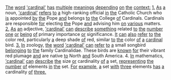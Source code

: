 [The](./the.md) [word](./word.md) ['cardinal'](./cardinal.md) [has](./has.md) [multiple](./multiple.md) [meanings](./meanings.md) [depending](./depending.md) [on](./on.md) [the](./the.md) [context:](./context.md) [1.](./1.md) [As](./as.md) [a](./a.md) noun, ['cardinal'](./cardinal.md) [refers](./refers.md) [to](./to.md) [a](./a.md) high-ranking official [in](./in.md) [the](./the.md) Catholic Church who [is](./is.md) appointed [by](./by.md) [the](./the.md) Pope [and](./and.md) belongs [to](./to.md) [the](./the.md) College [of](./of.md) Cardinals. Cardinals are responsible [for](./for.md) electing [the](./the.md) Pope [and](./and.md) advising him [on](./on.md) [various](./various.md) matters. [2.](./2.md) [As](./as.md) [an](./an.md) adjective, ['cardinal'](./cardinal.md) [can](./can.md) [describe](./describe.md) [something](./something.md) related [to](./to.md) [the](./the.md) [number](./number.md) [one](./one.md) [or](./or.md) [being](./being.md) [of](./of.md) primary importance [or](./or.md) significance. [It](./it.md) [can](./can.md) [also](./also.md) [refer](./refer.md) [to](./to.md) [the](./the.md) color red, particularly [a](./a.md) deep shade [of](./of.md) red, similar [to](./to.md) [the](./the.md) color [of](./of.md) [a](./a.md) [cardinal](./cardinal.md) bird. [3.](./3.md) [In](./in.md) zoology, [the](./the.md) [word](./word.md) ['cardinal'](./cardinal.md) [can](./can.md) [refer](./refer.md) [to](./to.md) [a](./a.md) small songbird [belonging](./belonging.md) [to](./to.md) [the](./the.md) family Cardinalidae. These birds are [known](./known.md) [for](./for.md) their vibrant red plumage [and](./and.md) are native [to](./to.md) North [and](./and.md) South America. 4. [In](./in.md) mathematics, ['cardinal'](./cardinal.md) [can](./can.md) [describe](./describe.md) [the](./the.md) size [or](./or.md) cardinality [of](./of.md) [a](./a.md) set, [representing](./representing.md) [the](./the.md) [number](./number.md) [of](./of.md) elements [in](./in.md) [the](./the.md) set. [For](./for.md) [example,](./example.md) [a](./a.md) set [with](./with.md) [three](./three.md) elements [has](./has.md) [a](./a.md) cardinality [of](./of.md) [three.](./three.md)